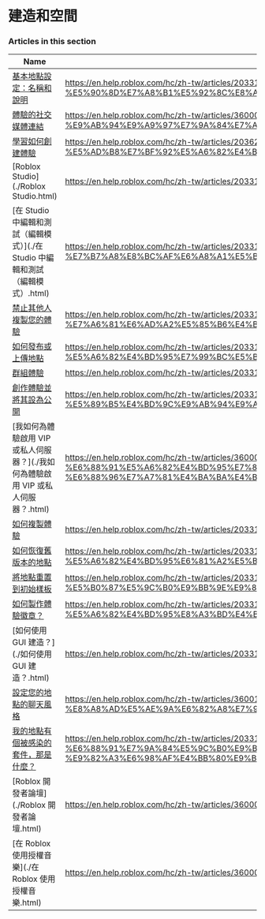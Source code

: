 # 建造和空間  
### Articles in this section
Name|URL
-|-
[基本地點設定：名稱和說明](./基本地點設定：名稱和說明.html) |https://en.help.roblox.com/hc/zh-tw/articles/203314030-%E5%9F%BA%E6%9C%AC%E5%9C%B0%E9%BB%9E%E8%A8%AD%E5%AE%9A-%E5%90%8D%E7%A8%B1%E5%92%8C%E8%AA%AA%E6%98%8E
[體驗的社交媒體連結](./體驗的社交媒體連結.html) |https://en.help.roblox.com/hc/zh-tw/articles/360000910966-%E9%AB%94%E9%A9%97%E7%9A%84%E7%A4%BE%E4%BA%A4%E5%AA%92%E9%AB%94%E9%80%A3%E7%B5%90
[學習如何創建體驗](./學習如何創建體驗.html) |https://en.help.roblox.com/hc/zh-tw/articles/203625344-%E5%AD%B8%E7%BF%92%E5%A6%82%E4%BD%95%E5%89%B5%E5%BB%BA%E9%AB%94%E9%A9%97
[Roblox Studio](./Roblox Studio.html) |https://en.help.roblox.com/hc/zh-tw/articles/203313860-Roblox-Studio
[在 Studio 中編輯和測試（編輯模式）](./在 Studio 中編輯和測試（編輯模式）.html) |https://en.help.roblox.com/hc/zh-tw/articles/203313870-%E5%9C%A8-Studio-%E4%B8%AD%E7%B7%A8%E8%BC%AF%E5%92%8C%E6%B8%AC%E8%A9%A6-%E7%B7%A8%E8%BC%AF%E6%A8%A1%E5%BC%8F
[禁止其他人複製您的體驗](./禁止其他人複製您的體驗.html) |https://en.help.roblox.com/hc/zh-tw/articles/203313940-%E7%A6%81%E6%AD%A2%E5%85%B6%E4%BB%96%E4%BA%BA%E8%A4%87%E8%A3%BD%E6%82%A8%E7%9A%84%E9%AB%94%E9%A9%97
[如何發布或上傳地點](./如何發布或上傳地點.html) |https://en.help.roblox.com/hc/zh-tw/articles/203313890-%E5%A6%82%E4%BD%95%E7%99%BC%E5%B8%83%E6%88%96%E4%B8%8A%E5%82%B3%E5%9C%B0%E9%BB%9E
[群組體驗](./群組體驗.html) |https://en.help.roblox.com/hc/zh-tw/articles/203313760-%E7%BE%A4%E7%B5%84%E9%AB%94%E9%A9%97
[創作體驗並將其設為公開](./創作體驗並將其設為公開.html) |https://en.help.roblox.com/hc/zh-tw/articles/203313950-%E5%89%B5%E4%BD%9C%E9%AB%94%E9%A9%97%E4%B8%A6%E5%B0%87%E5%85%B6%E8%A8%AD%E7%82%BA%E5%85%AC%E9%96%8B
[我如何為體驗啟用 VIP 或私人伺服器？](./我如何為體驗啟用 VIP 或私人伺服器？.html) |https://en.help.roblox.com/hc/zh-tw/articles/360000781023-%E6%88%91%E5%A6%82%E4%BD%95%E7%82%BA%E9%AB%94%E9%A9%97%E5%95%9F%E7%94%A8-VIP-%E6%88%96%E7%A7%81%E4%BA%BA%E4%BC%BA%E6%9C%8D%E5%99%A8
[如何複製體驗](./如何複製體驗.html) |https://en.help.roblox.com/hc/zh-tw/articles/203313900-%E5%A6%82%E4%BD%95%E8%A4%87%E8%A3%BD%E9%AB%94%E9%A9%97
[如何恢復舊版本的地點](./如何恢復舊版本的地點.html) |https://en.help.roblox.com/hc/zh-tw/articles/203313850-%E5%A6%82%E4%BD%95%E6%81%A2%E5%BE%A9%E8%88%8A%E7%89%88%E6%9C%AC%E7%9A%84%E5%9C%B0%E9%BB%9E
[將地點重置到初始樣板](./將地點重置到初始樣板.html) |https://en.help.roblox.com/hc/zh-tw/articles/203313920-%E5%B0%87%E5%9C%B0%E9%BB%9E%E9%87%8D%E7%BD%AE%E5%88%B0%E5%88%9D%E5%A7%8B%E6%A8%A3%E6%9D%BF
[如何製作體驗徽章？](./如何製作體驗徽章？.html) |https://en.help.roblox.com/hc/zh-tw/articles/203313650-%E5%A6%82%E4%BD%95%E8%A3%BD%E4%BD%9C%E9%AB%94%E9%A9%97%E5%BE%BD%E7%AB%A0
[如何使用 GUI 建造？](./如何使用 GUI 建造？.html) |https://en.help.roblox.com/hc/zh-tw/articles/203313960-%E5%A6%82%E4%BD%95%E4%BD%BF%E7%94%A8-GUI-%E5%BB%BA%E9%80%A0
[設定您的地點的聊天風格](./設定您的地點的聊天風格.html) |https://en.help.roblox.com/hc/zh-tw/articles/360019904552-%E8%A8%AD%E5%AE%9A%E6%82%A8%E7%9A%84%E5%9C%B0%E9%BB%9E%E7%9A%84%E8%81%8A%E5%A4%A9%E9%A2%A8%E6%A0%BC
[我的地點有個被感染的套件，那是什麼？](./我的地點有個被感染的套件，那是什麼？.html) |https://en.help.roblox.com/hc/zh-tw/articles/203312920-%E6%88%91%E7%9A%84%E5%9C%B0%E9%BB%9E%E6%9C%89%E5%80%8B%E8%A2%AB%E6%84%9F%E6%9F%93%E7%9A%84%E5%A5%97%E4%BB%B6-%E9%82%A3%E6%98%AF%E4%BB%80%E9%BA%BC
[Roblox 開發者論壇](./Roblox 開發者論壇.html) |https://en.help.roblox.com/hc/zh-tw/articles/360000240223-Roblox-%E9%96%8B%E7%99%BC%E8%80%85%E8%AB%96%E5%A3%87
[在 Roblox 使用授權音樂](./在 Roblox 使用授權音樂.html) |https://en.help.roblox.com/hc/zh-tw/articles/360000927163-%E5%9C%A8-Roblox-%E4%BD%BF%E7%94%A8%E6%8E%88%E6%AC%8A%E9%9F%B3%E6%A8%82